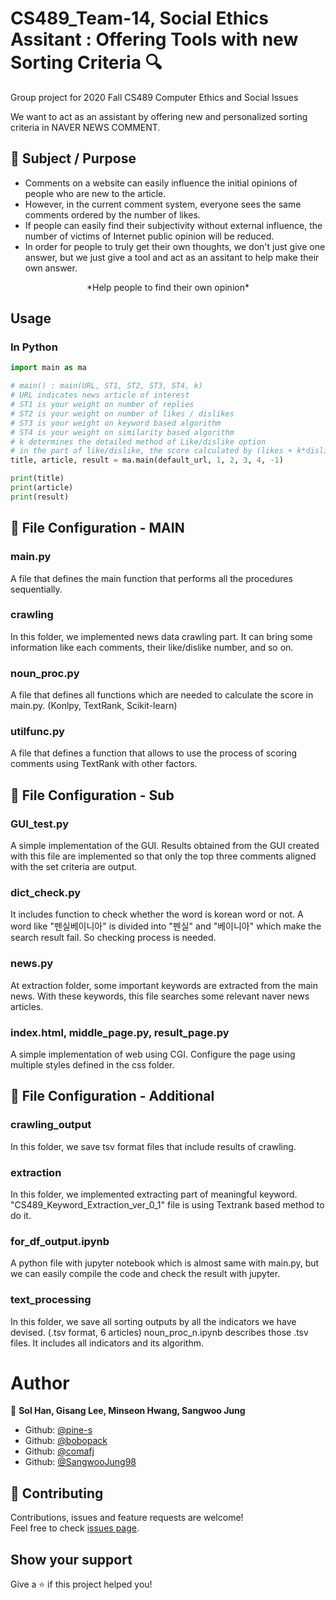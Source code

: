 # CS489_Team-14, Social Ethics Assitant : Offering Tools with new Sorting Criteria :mag:
Group project for 2020 Fall CS489 Computer Ethics and Social Issues

We want to act as an assistant by offering new and personalized sorting criteria in NAVER NEWS COMMENT.

## :pushpin: Subject / Purpose
- Comments on a website can easily influence the initial opinions of people who are new to the article.
- However, in the current comment system, everyone sees the same comments ordered by the number of likes.
- If people can easily find their subjectivity without external influence, the number of victims of Internet public opinion will be reduced.
- In order for people to truly get their own thoughts, we don't just give one answer, 
  but we just give a tool and act as an assitant to help make their own answer.
<center> 
  *Help people to find their own opinion*
</center>

## Usage
### In Python
```python
import main as ma

# main() : main(URL, ST1, ST2, ST3, ST4, k)
# URL indicates news article of interest
# ST1 is your weight on number of replies
# ST2 is your weight on number of likes / dislikes
# ST3 is your weight on keyword based algorithm
# ST4 is your weight on similarity based algorithm
# k determines the detailed method of Like/dislike option
# in the part of like/dislike, the score calculated by (likes + k*dislikes)
title, article, result = ma.main(default_url, 1, 2, 3, 4, -1)

print(title)
print(article)
print(result)
```

## :blue_heart: File Configuration - MAIN
### main.py
A file that defines the main function that performs all the procedures sequentially.
### crawling
In this folder, we implemented news data crawling part. It can bring some information like each comments, their like/dislike number, and so on.
### noun_proc.py
A file that defines all functions which are needed to calculate the score in main.py. (Konlpy, TextRank, Scikit-learn)
### utilfunc.py
A file that defines a function that allows to use the process of scoring comments using TextRank with other factors.

## :purple_heart: File Configuration - Sub
### GUI_test.py
A simple implementation of the GUI. Results obtained from the GUI created with this file are implemented so that only the top three comments aligned with the set criteria are output.
### dict_check.py
It includes function to check whether the word is korean word or not.
A word like "펜실베이니아" is divided into "펜실" and "베이니아" which make the search result fail.
So checking process is needed.
### news.py
At extraction folder, some important keywords are extracted from the main news.
With these keywords, this file searches some relevant naver news articles.
### index.html, middle_page.py, result_page.py
A simple implementation of web using CGI. Configure the page using multiple styles defined in the css folder.

## :green_heart: File Configuration - Additional
### crawling_output
In this folder, we save tsv format files that include results of crawling.
### extraction
In this folder, we implemented extracting part of meaningful keyword. "CS489_Keyword_Extraction_ver_0_1" file is using Textrank based method to do it.
### for_df_output.ipynb
A python file with jupyter notebook which is almost same with main.py, but we can easily compile the code and check the result with jupyter.
### text_processing
In this folder, we save all sorting outputs by all the indicators we have devised. (.tsv format, 6 articles)
noun_proc_n.ipynb describes those .tsv files. It includes all indicators and its algorithm.


# Author

👤 **Sol Han, Gisang Lee, Minseon Hwang, Sangwoo Jung**

* Github: [@pine-s](https://github.com/pine-s)
* Github: [@bobopack](https://github.com/bobopack)
* Github: [@comafj](https://github.com/comafj)
* Github: [@SangwooJung98](https://github.com/SangwooJung98)

## 🤝 Contributing

Contributions, issues and feature requests are welcome!<br />Feel free to check [issues page](https://github.com/comafj/CS489-Team-14-repository/issues). 

## Show your support

Give a ⭐️ if this project helped you!

